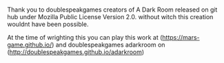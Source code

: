 #
Thank you to doublespeakgames creators of A Dark Room released on git hub under Mozilla Public License Version 2.0. 
without witch this creation wouldnt have been possible.

At the time of wrighting this you can play this work at (https://mars-game.github.io/)
and doublespeakgames adarkroom on (http://doublespeakgames.github.io/adarkroom)
